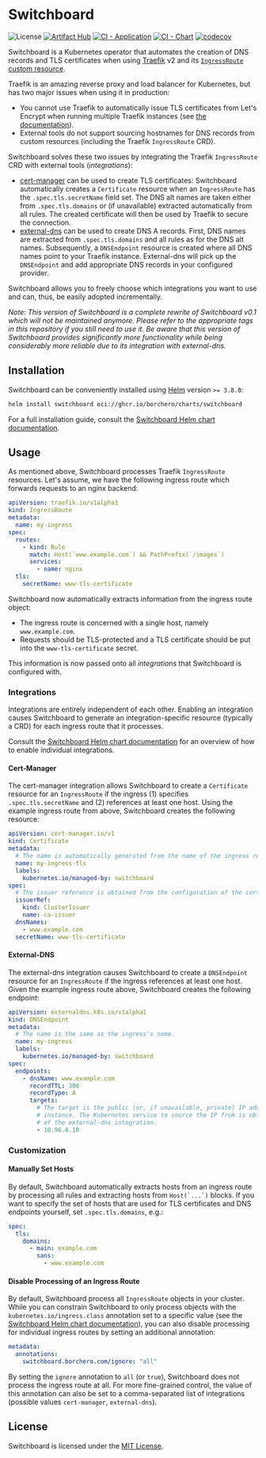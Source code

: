 # Switchboard

![License](https://img.shields.io/github/license/borchero/switchboard)
[![Artifact Hub](https://img.shields.io/endpoint?url=https://artifacthub.io/badge/repository/switchboard)](https://artifacthub.io/packages/search?repo=switchboard)
[![CI - Application](https://github.com/borchero/switchboard/actions/workflows/ci-application.yml/badge.svg?branch=main)](https://github.com/borchero/switchboard/actions/workflows/ci-application.yml)
[![CI - Chart](https://github.com/borchero/switchboard/actions/workflows/ci-chart.yml/badge.svg?branch=main)](https://github.com/borchero/switchboard/actions/workflows/ci-chart.yml)
[![codecov](https://codecov.io/gh/borchero/switchboard/branch/main/graph/badge.svg?token=CI8KJLDRUP)](https://codecov.io/gh/borchero/switchboard)

Switchboard is a Kubernetes operator that automates the creation of DNS records and TLS
certificates when using [Traefik](https://github.com/traefik/traefik) v2 and its
[`IngressRoute` custom resource](https://doc.traefik.io/traefik/routing/providers/kubernetes-crd/#kind-ingressroute).

Traefik is an amazing reverse proxy and load balancer for Kubernetes, but has two major issues when
using it in production:

- You cannot use Traefik to automatically issue TLS certificates from Let's Encrypt when running
  multiple Traefik instances (see
  [the documentation](https://doc.traefik.io/traefik/providers/kubernetes-crd/#letsencrypt-support-with-the-custom-resource-definition-provider)).
- External tools do not support sourcing hostnames for DNS records from custom resources (including
  the Traefik `IngressRoute` CRD).

Switchboard solves these two issues by integrating the Traefik `IngressRoute` CRD with external
tools (_integrations_):

- [cert-manager](https://cert-manager.io) can be used to create TLS certificates: Switchboard
  automatically creates a `Certificate` resource when an `IngressRoute` has the
  `.spec.tls.secretName` field set. The DNS alt names are taken either from `.spec.tls.domains` or
  (if unavailable) extracted automatically from all rules. The created certificate will then be
  used by Traefik to secure the connection.
- [external-dns](https://github.com/kubernetes-sigs/external-dns) can be used to create DNS A
  records. First, DNS names are extracted from `.spec.tls.domains` and all rules as for the DNS alt
  names. Subsequently, a `DNSEndpoint` resource is created where all DNS names point to your
  Traefik instance. External-dns will pick up the `DNSEndpoint` and add appropriate DNS records in
  your configured provider.

Switchboard allows you to freely choose which integrations you want to use and can, thus, be easily
adopted incrementally.

_Note: This version of Switchboard is a complete rewrite of Switchboard v0.1 which will not be
maintained anymore. Please refer to the appropriate tags in this repository if you still need to
use it. Be aware that this version of Switchboard provides significantly more functionality while
being considerably more reliable due to its integration with external-dns._

## Installation

Switchboard can be conveniently installed using [Helm](https://helm.sh) version `>= 3.8.0`:

```bash
helm install switchboard oci://ghcr.io/borchero/charts/switchboard
```

For a full installation guide, consult the
[Switchboard Helm chart documentation](./chart/README.md).

## Usage

As mentioned above, Switchboard processes Traefik `IngressRoute` resources. Let's assume, we have
the following ingress route which forwards requests to an nginx backend:

```yaml
apiVersion: traefik.io/v1alpha1
kind: IngressRoute
metadata:
  name: my-ingress
spec:
  routes:
    - kind: Rule
      match: Host(`www.example.com`) && PathPrefix(`/images`)
      services:
        - name: nginx
  tls:
    secretName: www-tls-certificate
```

Switchboard now automatically extracts information from the ingress route object:

- The ingress route is concerned with a single host, namely `www.example.com`.
- Requests should be TLS-protected and a TLS certificate should be put into the
  `www-tls-certificate` secret.

This information is now passed onto all _integrations_ that Switchboard is configured with.

### Integrations

Integrations are entirely independent of each other. Enabling an integration causes Switchboard to
generate an integration-specific resource (typically a CRD) for each ingress route that it
processes.

Consult the [Switchboard Helm chart documentation](./chart/README.md) for an overview of how to
enable individual integrations.

#### Cert-Manager

The cert-manager integration allows Switchboard to create a `Certificate` resource for an
`IngressRoute` if the ingress (1) specifies `.spec.tls.secretName` and (2) references at least one
host. Using the example ingress route from above, Switchboard creates the following resource:

```yaml
apiVersion: cert-manager.io/v1
kind: Certificate
metadata:
  # The name is automatically generated from the name of the ingress route.
  name: my-ingress-tls
  labels:
    kubernetes.io/managed-by: switchboard
spec:
  # The issuer reference is obtained from the configuration of the cert-manager integration.
  issuerRef:
    kind: ClusterIssuer
    name: ca-issuer
  dnsNames:
    - www.example.com
  secretName: www-tls-certificate
```

#### External-DNS

The external-dns integration causes Switchboard to create a `DNSEndpoint` resource for an
`IngressRoute` if the ingress references at least one host. Given the example ingress route above,
Switchboard creates the following endpoint:

```yaml
apiVersion: externaldns.k8s.io/v1alpha1
kind: DNSEndpoint
metadata:
  # The name is the same as the ingress's name.
  name: my-ingress
  labels:
    kubernetes.io/managed-by: switchboard
spec:
  endpoints:
    - dnsName: www.example.com
      recordTTL: 300
      recordType: A
      targets:
        # The target is the public (or, if unavailable, private) IP address of your Traefik
        # instance. The Kubernetes service to source the IP from is obtained from the configuration
        # of the external-dns integration.
        - 10.96.0.10
```

### Customization

#### Manually Set Hosts

By default, Switchboard automatically extracts hosts from an ingress route by processing all rules
and extracting hosts from `` Host(`...`) `` blocks. If you want to specify the set of hosts that
are used for TLS certificates and DNS endpoints yourself, set `.spec.tls.domains`, e.g.:

```yaml
spec:
  tls:
    domains:
      - main: example.com
        sans:
          - www.example.com
```

#### Disable Processing of an Ingress Route

By default, Switchboard process all `IngressRoute` objects in your cluster. While you can constrain
Switchboard to only process objects with the `kubernetes.io/ingress.class` annotation set to a
specific value (see the
[Switchboard Helm chart documentation](https://github.com/borchero/switchboard-chart)), you can
also disable processing for individual ingress routes by setting an additional annotation:

```yaml
metadata:
  annotations:
    switchboard.borchero.com/ignore: "all"
```

By setting the `ignore` annotation to `all` (or `true`), Switchboard does not process the ingress
route at all. For more fine-grained control, the value of this annotation can also be set to a
comma-separated list of integrations (possible values `cert-manager`, `external-dns`).

## License

Switchboard is licensed under the [MIT License](./LICENSE).
